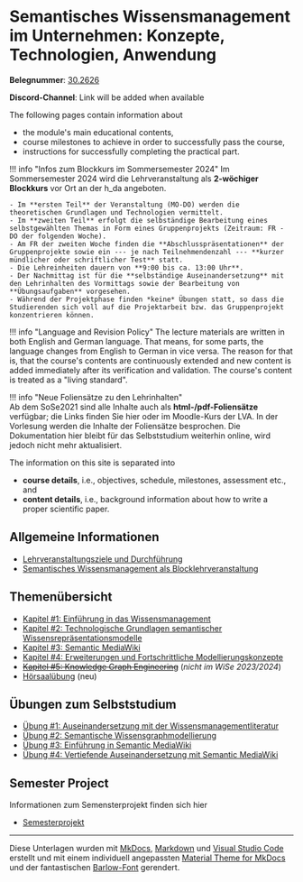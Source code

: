 <!-- # Introduction to Ontology-based Knowledge Management with Semantic MediaWiki -->
<!-- # Semantic Knowledge Management in Organisations: Concepts, Technologies, Application -->
# Semantisches Wissensmanagement im Unternehmen: Konzepte, Technologien, Anwendung

**Belegnummer**: [30.2626](https://obs.fbi.h-da.de/mhb/modul.php?nr=30.2646&sem=20212)

**Discord-Channel**: Link will be added when available

 <!-- Welcome to the course pages of the module "Introduction to Ontology-based Knowledge Management with Semantic MediaWiki". -->

<!-- Stand: 2019-03-18 -->

The following pages contain information about 

* the module's main educational contents, 
* course milestones to achieve in order to successfully pass the course, 
* instructions for successfully completing the practical part.

!!! info "Infos zum Blockkurs im Sommersemester 2024"
    Im Sommersemester 2024 wird die Lehrveranstaltung als **2-wöchiger Blockkurs** vor Ort an der h_da angeboten. 
    
    - Im **ersten Teil** der Veranstaltung (MO-DO) werden die theoretischen Grundlagen und Technologien vermittelt. 
    - Im **zweiten Teil** erfolgt die selbständige Bearbeitung eines selbstgewählten Themas in Form eines Gruppenprojekts (Zeitraum: FR - DO der folgenden Woche). 
    - Am FR der zweiten Woche finden die **Abschlusspräsentationen** der Gruppenprojekte sowie ein --- je nach Teilnehmendenzahl --- **kurzer mündlicher oder schriftlicher Test** statt. 
    - Die Lehreinheiten dauern von **9:00 bis ca. 13:00 Uhr**. 
    - Der Nachmittag ist für die **selbständige Auseinandersetzung** mit den Lehrinhalten des Vormittags sowie der Bearbeitung von **Übungsaufgaben** vorgesehen. 
    - Während der Projektphase finden *keine* Übungen statt, so dass die Studierenden sich voll auf die Projektarbeit bzw. das Gruppenprojekt konzentrieren können. 


!!! info "Language and Revision Policy"
    The lecture materials are written in both English and German language. That means, for some parts, the language changes from English to German in vice versa. The reason for that is, that the course's contents are continuously extended and new content is added immediately after its verification and validation. The course's content is treated as a "living standard".

!!! info "Neue Foliensätze zu den Lehrinhalten"  
    Ab dem SoSe2021 sind alle Inhalte auch als **html-/pdf-Foliensätze** verfügbar; die Links finden Sie hier oder im Moodle-Kurs der LVA. In der Vorlesung werden die Inhalte der Foliensätze besprochen. Die Dokumentation hier bleibt für das Selbststudium weiterhin online, wird jedoch nicht mehr aktualisiert.

<!-- They serve as a guideline in preparing the materials needed for successfully passing the course. -->

The information on this site is separated into 

- **course details**, i.e., objectives, schedule, milestones, assessment etc., and
- **content details**, i.e., background information about how to write a proper scientific paper.


## Allgemeine Informationen

* [Lehrveranstaltungsziele und Durchführung](objectives.md)
* [Semantisches Wissensmanagement als Blocklehrveranstaltung](block_lva.md)
<!-- * [Tagebuch der Lehrveranstaltung](tagebuch.md) -->
<!-- * [Organisation](organisation.md) -->
<!-- * [Schedule with Milestones](schedule.md) -->


<!-- ## Lectures -->

<!-- Theoretical parts introducing concepts, languages, and technologies -->
<!-- 
* [Session #1: Introduction to Knowledge Management – what is knowledge?](chapter1.md) 
* [Session #2: Foundations of Knowledge Organisation Systems](index.md) 
* [Session #2: Knowledge Representation Frameworks](index.md) 
* [Session #3: Technologies and Languages for Lightweight Semantic Knowledge Graphs](index.md) 
* [Session #4: Semantic MediaWiki](smw.md) 
* [Session #5: Extensions for Knowledge Graph Creation](index.md)  -->


## Themenübersicht
* [Kapitel #1: Einführung in das Wissensmanagement](kapitel1.md) 
* [Kapitel #2: Technologische Grundlagen semantischer Wissensrepräsentationsmodelle](./chapters/2/overview.md) 
* [Kapitel #3: Semantic MediaWiki](./chapters/3/overview.md) 
* [Kapitel #4: Erweiterungen und Fortschrittliche Modellierungskonzepte](./chapters/4/overview.md)
* ~~[Kapitel #5: Knowledge Graph Engineering](index.md)~~ (_nicht im WiSe 2023/2024_)
* [Hörsaalübung](./exercises/hs_ue1.md) (neu)
<!-- * [Kapitel #3: Semantische Wissensrepräsentation](./chapters/2/overview.md)  -->

## Übungen zum Selbststudium
* [Übung #1: Auseinandersetzung mit der Wissensmanagementliteratur](./exercises/ue1.md) 
* [Übung #2: Semantische Wissensgraphmodellierung](./exercises/ue2.md)
* [Übung #3: Einführung in Semantic MediaWiki](./exercises/ue3.md)
* [Übung #4: Vertiefende Auseinandersetzung mit Semantic MediaWiki](./exercises/ue4.md)



## Semester Project

Informationen zum Semensterprojekt finden sich hier

* [Semesterprojekt](./semesterprojekt.md)



----
Diese Unterlagen wurden mit [MkDocs](http://mkdocs.org), [Markdown](https://en.wikipedia.org/wiki/Markdown) und [Visual Studio Code](https://code.visualstudio.com/) erstellt und mit einem individuell angepassten [Material Theme for MkDocs](https://squidfunk.github.io/mkdocs-material/) und der fantastischen [Barlow-Font](https://tribby.com/fonts/barlow/) gerendert.
